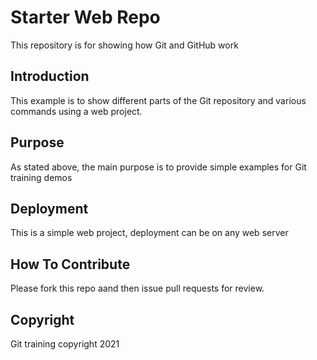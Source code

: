 # Starter Web Repo

This repository is for showing how Git and GitHub work

## Introduction

This example is to show different parts of the Git repository and various commands using a web project.

## Purpose

As stated above, the main purpose is to provide simple examples for Git training demos

## Deployment 

This is a simple web project,  deployment can be on any web server

## How To Contribute

Please fork this repo aand then issue pull requests for review.

##  Copyright

Git training copyright 2021